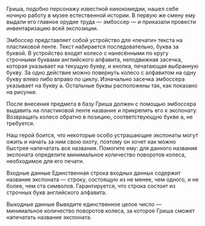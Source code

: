 Гриша, подобно персонажу известной кинокомедии, нашел себе ночную работу в музее естественной истории. В первую же смену ему выдали его главное орудие труда — эмбоссер — и приказали провести инвентаризацию всей экспозиции.

Эмбоссер представляет собой устройство для «печати» текста на пластиковой ленте. Текст набирается последовательно, буква за буквой. В устройство входят колесо с нанесёнными по кругу строчными буквами английского алфавита, неподвижная засечка, которая указывает на текущую букву, и кнопка, печатающая выбранную букву. За одно действие можно повернуть колесо с алфавитом на одну букву влево либо вправо по циклу. Изначально засечка эмбоссера указывает на букву a. Остальные буквы расположены так, как показано на рисунке.


После внесения предмета в базу Гриша должен с помощью эмбоссера выдавить на пластиковой ленте название и прикрепить его к экспонату. Возвращать колесо обратно в позицию, соответствующую букве a, не требуется.

Наш герой боится, что некоторые особо устрашающие экспонаты могут ожить и начать за ним свою охоту, поэтому он хочет как можно быстрее напечатать все названия. Помогите ему: для данного названия экспоната определите минимальное количество поворотов колеса, необходимое для его печати.

Входные данные
Единственная строка входных данных содержит название экспоната — строку, состоящую из не менее, чем одного, и не более, чем ста символов. Гарантируется, что строка состоит из строчных букв английского алфавита.

Выходные данные
Выведите единственное целое число — минимальное количество поворотов колеса, за которое Гриша сможет напечатать название экспоната.